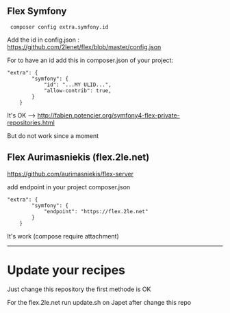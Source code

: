 ## Flex Symfony

```
 composer config extra.symfony.id
```

Add the id in config.json : https://github.com/2lenet/flex/blob/master/config.json

For to have an id add this in composer.json of your project:
```
"extra": {
        "symfony": {
            "id": "...MY ULID...",
            "allow-contrib": true,
        }
    }
```

It's OK --> http://fabien.potencier.org/symfony4-flex-private-repositories.html

But do not work since a moment

## Flex Aurimasniekis (flex.2le.net)

https://github.com/aurimasniekis/flex-server

add endpoint in your project composer.json

```
"extra": {
        "symfony": {
            "endpoint": "https://flex.2le.net"
        }
    }
```

It's work (compose require attachment)



---------------------------------------------

# Update your recipes

Just change this repository the first methode is OK

For the flex.2le.net run update.sh on Japet after change this repo
